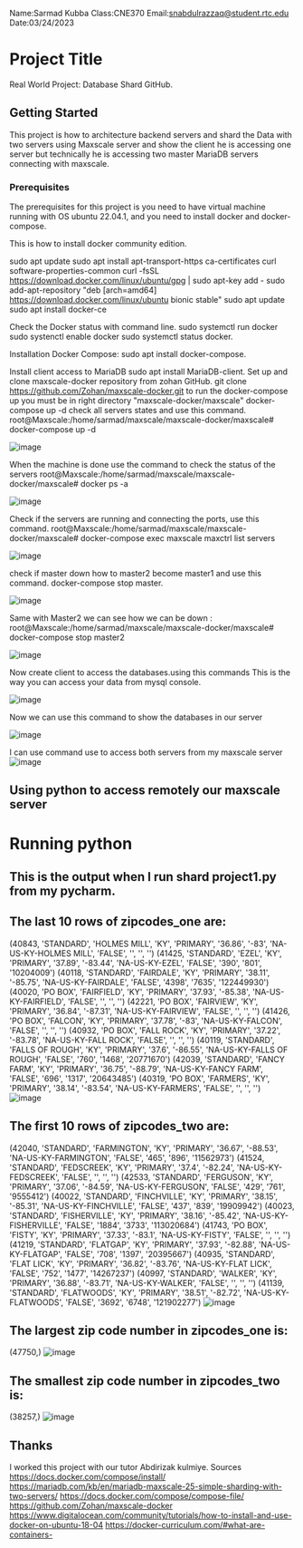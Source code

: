 

Name:Sarmad Kubba
Class:CNE370
Email:snabdulrazzaq@student.rtc.edu
Date:03/24/2023

# Project Title
Real World Project: Database Shard GitHub.
## Getting Started
This project is how to architecture backend servers and shard the Data with two servers using Maxscale server and show the client he is accessing one server but technically he is accessing two master MariaDB servers connecting with maxscale.

### Prerequisites
The prerequisites for this project is you need to have virtual machine running with OS ubuntu 22.04.1, and you need to install docker and docker-compose.

This is how to install docker community edition.

sudo apt update
sudo apt install apt-transport-https ca-certificates curl software-properties-common
curl -fsSL https://download.docker.com/linux/ubuntu/gpg | sudo apt-key add -
sudo add-apt-repository "deb [arch=amd64] https://download.docker.com/linux/ubuntu bionic stable"
sudo apt update
sudo apt install docker-ce

Check the Docker status with command line.
sudo systemctl run docker
sudo systenctl enable docker
sudo systemctl status docker.

Installation Docker Compose:
sudo apt install docker-compose.

Install client access to MariaDB 
sudo apt install MariaDB-client.
Set up and clone maxscale-docker repository from zohan GitHub.
git clone https://github.com/Zohan/maxscale-docker.git
to run the docker-compose up you must be in right directory "maxscale-docker/maxscale"
docker-compose up -d
check all servers states and use this command.
root@Maxscale:/home/sarmad/maxscale/maxscale-docker/maxscale# docker-compose up -d

![image](https://user-images.githubusercontent.com/83927120/227115339-cdab941b-8a93-45e3-8a17-89e6bb5d183a.png)

When the machine is done use the command to check the status of the servers 
root@Maxscale:/home/sarmad/maxscale/maxscale-docker/maxscale# docker ps -a

![image](https://user-images.githubusercontent.com/83927120/227092347-ec29cc6b-7aa5-46ef-a137-83c8a8747951.png)

Check if the servers are running and connecting the ports, use this command.
root@Maxscale:/home/sarmad/maxscale/maxscale-docker/maxscale# docker-compose exec maxscale maxctrl list servers

![image](https://user-images.githubusercontent.com/83927120/227092595-4f69ce59-d57a-4a74-b4e0-355bdd94ef25.png)

check if master down how to master2 become master1 and use this command. 
docker-compose stop master.
 
![image](https://user-images.githubusercontent.com/83927120/227092744-c144b62a-f38b-46e6-bb0c-112d0e310ba5.png)

Same with Master2 we can see how we can be down :
root@Maxscale:/home/sarmad/maxscale/maxscale-docker/maxscale# docker-compose stop master2

![image](https://user-images.githubusercontent.com/83927120/227092881-4c6e020f-5d5c-4801-acc4-e8846e3f1f11.png)

Now create client to access the databases.using this commands
This is the way you can access your data from mysql console.

![image](https://user-images.githubusercontent.com/83927120/227093070-a89fbd78-1dc5-4ee5-9c79-d3a8f6d95eef.png)

Now we can use this command to show the databases in our server

![image](https://user-images.githubusercontent.com/83927120/227093225-bdff938b-5aa3-482d-97db-0731a425efda.png)

I can use command use to access both servers from my maxscale server
![image](https://user-images.githubusercontent.com/83927120/227093384-949d3bac-780f-4542-b31a-84ee93030235.png)

## Using python to access remotely our maxscale server 

# Running python
## This is the output when I run shard project1.py from my pycharm.


## The last 10 rows of zipcodes_one are:
(40843, 'STANDARD', 'HOLMES MILL', 'KY', 'PRIMARY', '36.86', '-83', 'NA-US-KY-HOLMES MILL', 'FALSE', '', '', '')
(41425, 'STANDARD', 'EZEL', 'KY', 'PRIMARY', '37.89', '-83.44', 'NA-US-KY-EZEL', 'FALSE', '390', '801', '10204009')
(40118, 'STANDARD', 'FAIRDALE', 'KY', 'PRIMARY', '38.11', '-85.75', 'NA-US-KY-FAIRDALE', 'FALSE', '4398', '7635', '122449930')
(40020, 'PO BOX', 'FAIRFIELD', 'KY', 'PRIMARY', '37.93', '-85.38', 'NA-US-KY-FAIRFIELD', 'FALSE', '', '', '')
(42221, 'PO BOX', 'FAIRVIEW', 'KY', 'PRIMARY', '36.84', '-87.31', 'NA-US-KY-FAIRVIEW', 'FALSE', '', '', '')
(41426, 'PO BOX', 'FALCON', 'KY', 'PRIMARY', '37.78', '-83', 'NA-US-KY-FALCON', 'FALSE', '', '', '')
(40932, 'PO BOX', 'FALL ROCK', 'KY', 'PRIMARY', '37.22', '-83.78', 'NA-US-KY-FALL ROCK', 'FALSE', '', '', '')
(40119, 'STANDARD', 'FALLS OF ROUGH', 'KY', 'PRIMARY', '37.6', '-86.55', 'NA-US-KY-FALLS OF ROUGH', 'FALSE', '760', '1468', '20771670')
(42039, 'STANDARD', 'FANCY FARM', 'KY', 'PRIMARY', '36.75', '-88.79', 'NA-US-KY-FANCY FARM', 'FALSE', '696', '1317', '20643485')
(40319, 'PO BOX', 'FARMERS', 'KY', 'PRIMARY', '38.14', '-83.54', 'NA-US-KY-FARMERS', 'FALSE', '', '', '')
![image](https://user-images.githubusercontent.com/83927120/227094060-3c31f15f-407a-40de-ad5d-c9c0ac1b98ce.png)

## The first 10 rows of zipcodes_two are:
(42040, 'STANDARD', 'FARMINGTON', 'KY', 'PRIMARY', '36.67', '-88.53', 'NA-US-KY-FARMINGTON', 'FALSE', '465', '896', '11562973')
(41524, 'STANDARD', 'FEDSCREEK', 'KY', 'PRIMARY', '37.4', '-82.24', 'NA-US-KY-FEDSCREEK', 'FALSE', '', '', '')
(42533, 'STANDARD', 'FERGUSON', 'KY', 'PRIMARY', '37.06', '-84.59', 'NA-US-KY-FERGUSON', 'FALSE', '429', '761', '9555412')
(40022, 'STANDARD', 'FINCHVILLE', 'KY', 'PRIMARY', '38.15', '-85.31', 'NA-US-KY-FINCHVILLE', 'FALSE', '437', '839', '19909942')
(40023, 'STANDARD', 'FISHERVILLE', 'KY', 'PRIMARY', '38.16', '-85.42', 'NA-US-KY-FISHERVILLE', 'FALSE', '1884', '3733', '113020684')
(41743, 'PO BOX', 'FISTY', 'KY', 'PRIMARY', '37.33', '-83.1', 'NA-US-KY-FISTY', 'FALSE', '', '', '')
(41219, 'STANDARD', 'FLATGAP', 'KY', 'PRIMARY', '37.93', '-82.88', 'NA-US-KY-FLATGAP', 'FALSE', '708', '1397', '20395667')
(40935, 'STANDARD', 'FLAT LICK', 'KY', 'PRIMARY', '36.82', '-83.76', 'NA-US-KY-FLAT LICK', 'FALSE', '752', '1477', '14267237')
(40997, 'STANDARD', 'WALKER', 'KY', 'PRIMARY', '36.88', '-83.71', 'NA-US-KY-WALKER', 'FALSE', '', '', '')
(41139, 'STANDARD', 'FLATWOODS', 'KY', 'PRIMARY', '38.51', '-82.72', 'NA-US-KY-FLATWOODS', 'FALSE', '3692', '6748', '121902277')
![image](https://user-images.githubusercontent.com/83927120/227094157-31219c99-9f11-4727-8b3b-a4b6f1c95f25.png)

## The largest zip code number in zipcodes_one is:
(47750,)
![image](https://user-images.githubusercontent.com/83927120/227094223-1b8a6091-3418-421d-b72d-2955f03a9fe4.png)

## The smallest zip code number in zipcodes_two is:
(38257,)
![image](https://user-images.githubusercontent.com/83927120/227094354-ae02a412-2a88-4224-af7c-9ffaa1c98910.png)

## Thanks
 I worked this project with our tutor Abdirizak kulmiye.
Sources
https://docs.docker.com/compose/install/
https://mariadb.com/kb/en/mariadb-maxscale-25-simple-sharding-with-two-servers/
https://docs.docker.com/compose/compose-file/
https://github.com/Zohan/maxscale-docker
https://www.digitalocean.com/community/tutorials/how-to-install-and-use-docker-on-ubuntu-18-04
https://docker-curriculum.com/#what-are-containers-
